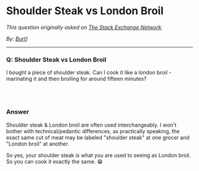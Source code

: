 # Shoulder Steak vs London Broil

_This question originally asked on [The Stack Exchange Network](https://dba.stackexchange.com/q/115675)._

_By: [Burt](https://dba.stackexchange.com/u/89183)]_
<br><hr>
### Q: Shoulder Steak vs London Broil
<p>I bought a piece of shoulder steak. Can I cook it like a london broil - marinating it and then broiling for around fifteen minutes?</p>

<br><br>
### Answer 
<p>Shoulder steak &amp; London broil are often used interchangeably. I won't bother with technical/pedantic differences, as practically speaking, the exact same cut of meat may be labeled &quot;shoulder steak&quot; at one grocer and &quot;London broil&quot; at another.</p>
<p>So yes, your shoulder steak <em>is</em> what you are used to seeing as London broil. So you can cook it exactly the same. 😁</p>

